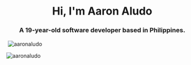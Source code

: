 <h1 align="center">Hi, I'm Aaron Aludo</h1>
<h3 align="center">A 19-year-old software developer based in Philippines.</h3>
<p>&nbsp;<img align="center" src="https://github-readme-stats.vercel.app/api?username=aaronaludo&show_icons=true&locale=en&theme=tokyonight" alt="aaronaludo" /></p>

<p><img align="center" src="https://github-readme-streak-stats.herokuapp.com/?user=aaronaludo&&theme=tokyonight" alt="aaronaludo" /></p>


